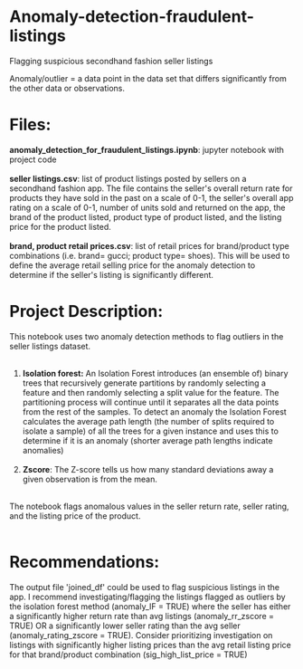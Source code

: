 # Anomaly-detection-fraudulent-listings
Flagging suspicious secondhand fashion seller listings<br />

Anomaly/outlier = a data point in the data set that differs significantly from the other data or observations.

# Files:
**anomaly_detection_for_fraudulent_listings.ipynb**: jupyter notebook with project code <br /><br />
**seller listings.csv**: list of product listings posted by sellers on a secondhand fashion app. The file contains the seller's overall return rate for products they have sold in the past on a scale of 0-1, the seller's overall app rating on a scale of 0-1, number of units sold and returned on the app, the brand of the product listed, product type of product listed, and the listing price for the product listed. <br /><br />
**brand, product retail prices.csv**: list of retail prices for brand/product type combinations (i.e. brand= gucci;  product type= shoes). This will be used to define the average 
retail selling price for the anomaly detection to determine if the seller's listing is significantly different.

# Project Description:
This notebook uses two anomaly detection methods to flag outliers in the seller listings dataset. <br /><br />
1. **Isolation forest:** An Isolation Forest introduces (an ensemble of) binary trees that recursively generate partitions by randomly selecting a feature and then randomly selecting a split value for the feature. The partitioning process will continue until it separates all the data points from the rest of the samples. To detect an anomaly the Isolation Forest calculates the average path length (the number of splits required to isolate a sample) of all the trees for a given instance and uses this to determine if it is an anomaly (shorter average path lengths indicate anomalies)<br /><br />
2. **Zscore**: The Z-score tells us how many standard deviations away a given observation is from the mean.  <br /><br />

The notebook flags anomalous values in the seller return rate, seller rating, and the listing price of the product.<br /><br />

# Recommendations:
The output file 'joined_df' could be used to flag suspicious listings in the app. I recommend investigating/flagging the listings flagged as outliers by the isolation forest method (anomaly_IF = TRUE) where the seller has either a significantly higher return rate than avg listings (anomaly_rr_zscore = TRUE) OR a significantly lower seller rating than the avg seller (anomaly_rating_zscore = TRUE). Consider prioritizing investigation on listings with significantly higher listing prices than the avg retail listing price for that brand/product combination (sig_high_list_price = TRUE)


